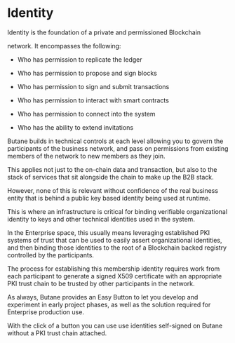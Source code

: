# Identity

Identity is the foundation of a private and permissioned Blockchain

 network.  It encompasses the following:

- Who has permission to replicate the ledger

- Who has permission to propose and sign blocks

- Who has permission to sign and submit transactions

- Who has permission to interact with smart contracts

- Who has permission to connect into the system

- Who has the ability to extend invitations

Butane builds in technical controls at each level allowing you to govern the participants of the business network, and pass on permissions from existing members of the network to new members as they join.

This applies not just to the on-chain data and transaction, but also to the stack of services that sit alongside the chain to make up the B2B stack.

However, none of this is relevant without confidence of the real business entity that is behind a public key based identity being used at runtime.

This is where an infrastructure is critical for binding verifiable organizational identity to keys and other technical identities used in the system.

In the Enterprise space, this usually means leveraging established PKI systems of trust that can be used to easily assert organizational identities, and then binding those identities to the root of a Blockchain backed registry controlled by the participants.

The process for establishing this membership identity requires work from each participant to generate a signed X509 certificate with an appropriate PKI trust chain to be trusted by other participants in the network.

As always, Butane provides an Easy Button to let you develop and experiment in early project phases, as well as the solution required for Enterprise production use. 

With the click of a button you can use use identities self-signed on Butane without a PKI trust chain attached.